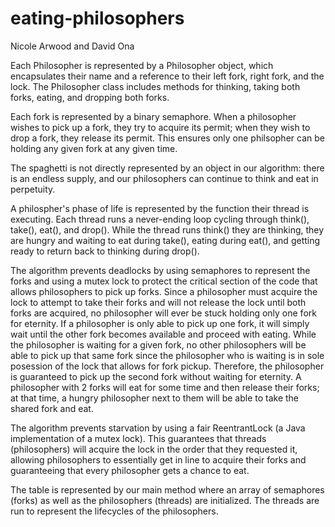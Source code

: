 # eating-philosophers

Nicole Arwood and David Ona

Each Philosopher is represented by a Philosopher object, which encapsulates their name and a reference to their left fork, right fork, and the lock. The Philosopher class includes methods for thinking, taking both forks, eating, and dropping both forks.

Each fork is represented by a binary semaphore. When a philosopher wishes to pick up a fork, they try to acquire its permit; when they wish to drop a fork, they release its permit. This ensures only one philsopher can be holding any given fork at any given time.

The spaghetti is not directly represented by an object in our algorithm: there is an endless supply, and our philosophers can continue to think and eat in perpetuity.

A philospher's phase of life is represented by the function their thread is executing. Each thread runs a never-ending loop cycling through think(), take(), eat(), and drop(). While the thread runs think() they are thinking, they are hungry and waiting to eat during take(), eating during eat(), and getting ready to return back to thinking during drop().

The algorithm prevents deadlocks by using semaphores to represent the forks and using a mutex lock to protect the critical section of the code that allows philosophers to pick up forks. Since a philosopher must acquire the lock to attempt to take their forks and will not release the lock until both forks are acquired, no philosopher will ever be stuck holding only one fork for eternity. If a philosopher is only able to pick up one fork, it will simply wait until the other fork becomes available and proceed with eating. While the philosopher is waiting for a given fork, no other philosophers will be able to pick up that same fork since the philosopher who is waiting is in sole posession of the lock that allows for fork pickup. Therefore, the philosopher is guaranteed to pick up the second fork without waiting for eternity. A philosopher with 2 forks will eat for some time and then release their forks; at that time, a hungry philosopher next to them will be able to take the shared fork and eat.

The algorithm prevents starvation by using a fair ReentrantLock (a Java implementation of a mutex lock). This guarantees that threads (philosophers) will acquire the lock in the order that they requested it, allowing philosophers to essentially get in line to acquire their forks and guaranteeing that every philosopher gets a chance to eat.

The table is represented by our main method where an array of semaphores (forks) as well as the philosophers (threads) are initialized. The threads are run to represent the lifecycles of the philosophers.
